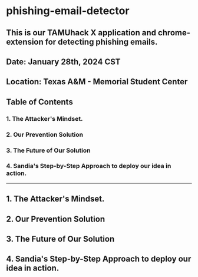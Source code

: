 # phishing-email-detector
## This is our TAMUhack X application and chrome-extension for detecting phishing emails.
## Date: January 28th, 2024 CST
## Location: Texas A&M - Memorial Student Center

## Table of Contents
### 1. The Attacker's Mindset. 
### 2. Our Prevention Solution
### 3. The Future of Our Solution
### 4. Sandia's Step-by-Step Approach to deploy our idea in action.

___

## 1. The Attacker's Mindset. 


## 2. Our Prevention Solution

## 3. The Future of Our Solution

## 4. Sandia's Step-by-Step Approach to deploy our idea in action.

